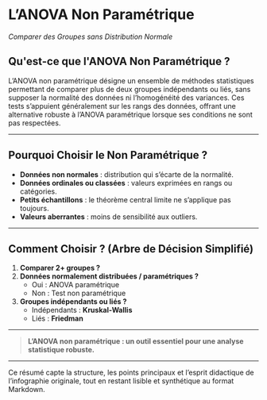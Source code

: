 

# L’ANOVA Non Paramétrique

*Comparer des Groupes sans Distribution Normale*

## Qu'est-ce que l'ANOVA Non Paramétrique ?

L’ANOVA non paramétrique désigne un ensemble de méthodes statistiques permettant de comparer plus de deux groupes indépendants ou liés, sans supposer la normalité des données ni l’homogénéité des variances. Ces tests s’appuient généralement sur les rangs des données, offrant une alternative robuste à l’ANOVA paramétrique lorsque ses conditions ne sont pas respectées.

---

## Pourquoi Choisir le Non Paramétrique ?

- **Données non normales** : distribution qui s’écarte de la normalité.
- **Données ordinales ou classées** : valeurs exprimées en rangs ou catégories.
- **Petits échantillons** : le théorème central limite ne s’applique pas toujours.
- **Valeurs aberrantes** : moins de sensibilité aux outliers.

---

## Comment Choisir ? (Arbre de Décision Simplifié)

1. **Comparer 2+ groupes ?**
2. **Données normalement distribuées / paramétriques ?**
   - Oui : ANOVA paramétrique
   - Non : Test non paramétrique
3. **Groupes indépendants ou liés ?**
   - Indépendants : **Kruskal-Wallis**
   - Liés : **Friedman**

---

> **L’ANOVA non paramétrique : un outil essentiel pour une analyse statistique robuste.**

---

Ce résumé capte la structure, les points principaux et l’esprit didactique de l’infographie originale, tout en restant lisible et synthétique au format Markdown.
